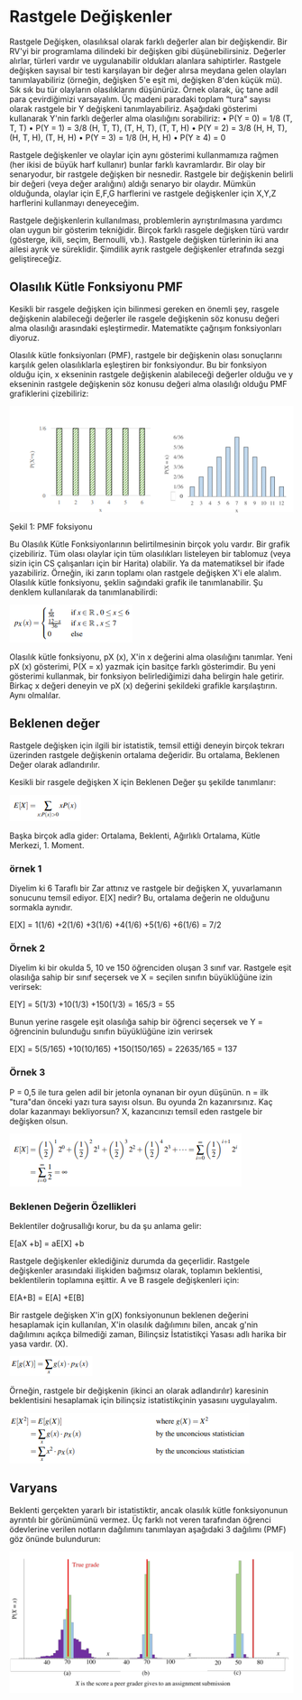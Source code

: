 # Rastgele Değişkenler
Rastgele Değişken, olasılıksal olarak farklı değerler alan bir değişkendir. Bir RV'yi bir programlama dilindeki bir değişken gibi düşünebilirsiniz. Değerler alırlar, türleri vardır ve uygulanabilir oldukları alanlara sahiptirler. Rastgele değişken sayısal bir testi karşılayan bir değer alırsa meydana gelen olayları tanımlayabiliriz 
(örneğin, değişken 5'e eşit mi, değişken 8'den küçük mü). Sık sık bu tür olayların olasılıklarını düşünürüz.
Örnek olarak, üç tane adil para çevirdiğimizi varsayalım. Üç madeni paradaki toplam “tura” sayısı olarak rastgele bir Y değişkeni tanımlayabiliriz. Aşağıdaki gösterimi kullanarak Y'nin farklı değerler alma olasılığını sorabiliriz:
• P(Y = 0) = 1/8 (T, T, T)
• P(Y = 1) = 3/8 (H, T, T), (T, H, T), (T, T, H)
• P(Y = 2) = 3/8 (H, H, T), (H, T, H), (T, H, H)
• P(Y = 3) = 1/8 (H, H, H)
• P(Y ≥ 4) = 0

Rastgele değişkenler ve olaylar için aynı gösterimi kullanmamıza rağmen (her ikisi de büyük harf kullanır) bunlar farklı kavramlardır. Bir olay bir senaryodur, bir rastgele değişken bir nesnedir. Rastgele bir değişkenin belirli bir değeri (veya değer aralığını) aldığı senaryo bir olaydır. Mümkün olduğunda, olaylar için E,F,G harflerini ve rastgele değişkenler için X,Y,Z harflerini kullanmayı deneyeceğim.

Rastgele değişkenlerin kullanılması, problemlerin ayrıştırılmasına yardımcı olan uygun bir gösterim tekniğidir. Birçok farklı rasgele değişken türü vardır (gösterge, ikili, seçim, Bernoulli, vb.). Rastgele değişken türlerinin iki ana ailesi ayrık ve süreklidir. Şimdilik ayrık rastgele değişkenler etrafında sezgi geliştireceğiz.

## Olasılık Kütle Fonksiyonu PMF
Kesikli bir rasgele değişken için bilinmesi gereken en önemli şey, rasgele değişkenin alabileceği değerler ile rasgele değişkenin söz konusu değeri alma olasılığı arasındaki eşleştirmedir. Matematikte çağrışım fonksiyonları diyoruz.

Olasılık kütle fonksiyonları (PMF), rastgele bir değişkenin olası sonuçlarını karşılık gelen olasılıklarla eşleştiren bir fonksiyondur. Bu bir fonksiyon olduğu için, x ekseninin rastgele değişkenin alabileceği değerler olduğu ve y ekseninin rastgele değişkenin söz konusu değeri alma olasılığı olduğu PMF grafiklerini çizebiliriz:

![resim1](https://raw.githubusercontent.com/suhap/Probability/master/resource/4-1.png)

Şekil 1: PMF foksiyonu

Bu Olasılık Kütle Fonksiyonlarının belirtilmesinin birçok yolu vardır. Bir grafik çizebiliriz. Tüm olası olaylar için tüm olasılıkları listeleyen bir tablomuz (veya sizin için CS çalışanları için bir Harita) olabilir. Ya da matematiksel bir ifade yazabiliriz. Örneğin, iki zarın toplamı olan rastgele değişken X'i ele alalım. Olasılık kütle fonksiyonu, şeklin sağındaki grafik ile tanımlanabilir. Şu denklem kullanılarak da tanımlanabilirdi:

![formul1](https://raw.githubusercontent.com/suhap/Probability/master/resource/4f-1.png)

Olasılık kütle fonksiyonu, pX (x), X'in x değerini alma olasılığını tanımlar. Yeni pX (x) gösterimi, P(X = x) yazmak için basitçe farklı gösterimdir. Bu yeni gösterimi kullanmak, bir fonksiyon belirlediğimizi daha belirgin hale getirir. Birkaç x değeri deneyin ve pX (x) değerini şekildeki grafikle karşılaştırın. Aynı olmalılar.

## Beklenen değer
Rastgele değişken için ilgili bir istatistik, temsil ettiği deneyin birçok tekrarı üzerinden rastgele değişkenin ortalama değeridir. Bu ortalama, Beklenen Değer olarak adlandırılır.

Kesikli bir rasgele değişken X için Beklenen Değer şu şekilde tanımlanır:

![formul2](https://raw.githubusercontent.com/suhap/Probability/master/resource/4f-2.png)

Başka birçok adla gider: Ortalama, Beklenti, Ağırlıklı Ortalama, Kütle Merkezi, 1. Moment.

### örnek 1
Diyelim ki 6 Taraflı bir Zar attınız ve rastgele bir değişken X, yuvarlamanın sonucunu temsil ediyor. E[X] nedir?
Bu, ortalama değerin ne olduğunu sormakla aynıdır.

E[X] = 1(1/6) +2(1/6) +3(1/6) +4(1/6) +5(1/6) +6(1/6) = 7/2

### Örnek 2
Diyelim ki bir okulda 5, 10 ve 150 öğrenciden oluşan 3 sınıf var. Rastgele eşit olasılığa sahip bir sınıf seçersek ve X = seçilen sınıfın büyüklüğüne izin verirsek:

E[Y] = 5(1/3) +10(1/3) +150(1/3) = 165/3 = 55

Bunun yerine rasgele eşit olasılığa sahip bir öğrenci seçersek ve Y = öğrencinin bulunduğu sınıfın büyüklüğüne izin verirsek

E[X] = 5(5/165) +10(10/165) +150(150/165) = 22635/165 = 137

### Örnek 3
P = 0,5 ile tura gelen adil bir jetonla oynanan bir oyun düşünün. n = ilk "tura"dan önceki yazı tura sayısı olsun. Bu oyunda 2n kazanırsınız. Kaç dolar kazanmayı bekliyorsun? X, kazancınızı temsil eden rastgele bir değişken olsun.

![formul3](https://raw.githubusercontent.com/suhap/Probability/master/resource/4f-3.png)

### Beklenen Değerin Özellikleri

Beklentiler doğrusallığı korur, bu da şu anlama gelir:

E[aX +b] = aE[X] +b

Rastgele değişkenler eklediğiniz durumda da geçerlidir. Rastgele değişkenler arasındaki ilişkiden bağımsız olarak, toplamın beklentisi, beklentilerin toplamına eşittir. A ve B rasgele değişkenleri için:

E[A+B] = E[A] +E[B]

Bir rastgele değişken X'in g(X) fonksiyonunun beklenen değerini hesaplamak için kullanılan, X'in olasılık dağılımını bilen, ancak g'nin dağılımını açıkça bilmediği zaman, Bilinçsiz İstatistikçi Yasası adlı harika bir yasa vardır. (X).

![formul4](https://raw.githubusercontent.com/suhap/Probability/master/resource/4f-4.png)

Örneğin, rastgele bir değişkenin (ikinci an olarak adlandırılır) karesinin beklentisini hesaplamak için bilinçsiz istatistikçinin yasasını uygulayalım.

![formul5](https://raw.githubusercontent.com/suhap/Probability/master/resource/4f-5.png)

## Varyans

Beklenti gerçekten yararlı bir istatistiktir, ancak olasılık kütle fonksiyonunun ayrıntılı bir görünümünü vermez. Üç farklı not veren tarafından öğrenci ödevlerine verilen notların dağılımını tanımlayan aşağıdaki 3 dağılımı (PMF) göz önünde bulundurun:

![sekil](https://raw.githubusercontent.com/suhap/Probability/master/resource/4-2.png)
